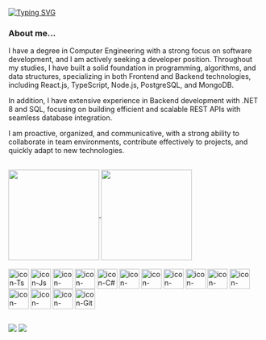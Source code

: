 [![Typing SVG](https://readme-typing-svg.herokuapp.com?font=Fira+Code&size=25&duration=3000&pause=5000&color=ffffff&vCenter=true&width=600&lines=Hello%2C+My+name+is+Caio+Oliveira+%F0%9F%98%83)](https://git.io/typing-svg)

<!-- ### Hello World, I'm Caio Monteiro 2c77e3 👋 -->



<div>
  <h3>About me...</h3>
  <p>I have a degree in Computer Engineering with a strong focus on software development, and I am actively seeking a developer position. Throughout my studies, I have built a solid foundation in programming, algorithms, and data structures, specializing in both Frontend and Backend technologies, including React.js, TypeScript, Node.js, PostgreSQL, and MongoDB.

In addition, I have extensive experience in Backend development with .NET 8 and SQL, focusing on building efficient and scalable REST APIs with seamless database integration.

I am proactive, organized, and communicative, with a strong ability to collaborate in team environments, contribute effectively to projects, and quickly adapt to new technologies.</p>
</div>

##

<div>
  <a href="https://github.com/CaioOliveiraa">
  <img height="180em" align="center" src="https://github-readme-stats.vercel.app/api?username=CaioOliveiraa&theme=cobalt" />
  <img height="180em" align="center" src="https://github-readme-stats.vercel.app/api/top-langs?username=CaioOliveiraa&layout=compact&langs_count=8&card_width=320&theme=cobalt" />
</a>
</div>

<div style="display: inline-block"><br>
  <img align="center" alt="icon-Ts" height="40" width="40" src="https://cdn.jsdelivr.net/gh/devicons/devicon@latest/icons/typescript/typescript-original.svg" />
  <img align="center" alt="icon-Js" height="40" width="40" src="https://cdn.jsdelivr.net/gh/devicons/devicon/icons/javascript/javascript-original.svg"/> 
  <img align="center" alt="icon-React" height="40" width="40" src="https://cdn.jsdelivr.net/gh/devicons/devicon/icons/react/react-original.svg" />
  <img align="center" alt="icon-NodeJs" height="40" width="40" src="https://cdn.jsdelivr.net/gh/devicons/devicon@latest/icons/nodejs/nodejs-plain-wordmark.svg" />
  <img align="center" alt="icon-C#" height="40" width="40" src="https://cdn.jsdelivr.net/gh/devicons/devicon@latest/icons/csharp/csharp-original.svg" />
  <img align="center" alt="icon-dotnet" height="40" width="40" src="https://cdn.jsdelivr.net/gh/devicons/devicon@latest/icons/dotnetcore/dotnetcore-original.svg" />
  <img align="center" alt="icon-Postgres" height="40" width="40" src="https://cdn.jsdelivr.net/gh/devicons/devicon@latest/icons/postgresql/postgresql-original.svg" />
  <img align="center" alt="icon-MongoDB" height="40" width="40" src="https://cdn.jsdelivr.net/gh/devicons/devicon/icons/mongodb/mongodb-original.svg"/>
  <img align="center" alt="icon-ExpressJs" height="40" width="40" src="https://cdn.jsdelivr.net/gh/devicons/devicon@latest/icons/express/express-original.svg" />

  <img align="center" alt="icon-Next" height="40" width="40" src="https://cdn.jsdelivr.net/gh/devicons/devicon@latest/icons/nextjs/nextjs-original.svg" />
  <img align="center" alt="icon-GraphQL" height="40" width="40" src="https://cdn.jsdelivr.net/gh/devicons/devicon@latest/icons/graphql/graphql-plain.svg" />
  <img align="center" alt="icon-Html" height="40" width="40" src="https://cdn.jsdelivr.net/gh/devicons/devicon/icons/html5/html5-original.svg"/>
  <img align="center" alt="icon-Css" height="40" width="40" src="https://cdn.jsdelivr.net/gh/devicons/devicon/icons/css3/css3-original.svg" />
  <img align="center" alt="icon-Python" height="40" width="40" src="https://cdn.jsdelivr.net/gh/devicons/devicon/icons/python/python-original.svg" />
  <img align="center" alt="icon-Git" height="40" width="40" src="https://cdn.jsdelivr.net/gh/devicons/devicon@latest/icons/git/git-original.svg" />
</div>

##

<!-- <div>  
<h3>Popular repositories</h3>

[![readme-profile](https://github-readme-stats.vercel.app/api/pin/?username=iconOliveiraa&repo=iconOliveiraa&border&theme=cobalt)](https://github.com/CaioOliveiraa/CaioOliveiraa)
[![calc-telecom](https://github-readme-stats.vercel.app/api/pin/?username=CaioOliveiraa&repo=calculadora-telecom&border&theme=cobalt)](https://github.com/CaioOliveiraa/calculadora-telecom)

</div>  -->

<div> 
  <a href="https://www.instagram.com/caio0liveir/" target="_blank"><img src="https://img.shields.io/badge/-Instagram-%23E4405F?style=for-the-badge&logo=instagram&logoColor=white" target="_blank"></a>
  <a href="https://www.linkedin.com/in/caio-oliveira-bab008237/" target="_blank"><img src="https://img.shields.io/badge/-LinkedIn-%230077B5?style=for-the-badge&logo=linkedin&logoColor=white" target="_blank"></a> 
</div>

<!--![snake gif](https://github.com/CaioOliveiraa/CaioOliveiraa/blob/output/github-contribution-grid-snake.gif) -->
